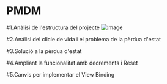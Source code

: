 # PMDM
#1.Anàlisi de l'estructura del projecte
![image](https://github.com/user-attachments/assets/08dc761e-e921-4b76-8e26-da195bb5912d)

#2.Análisi del clicle de vida i el problema de la pèrdua d'estat

#3.Solució a la pèrdua d'estat

#4.Ampliant la funcionalitat amb decrements i Reset

#5.Canvis per implementar el View Binding
